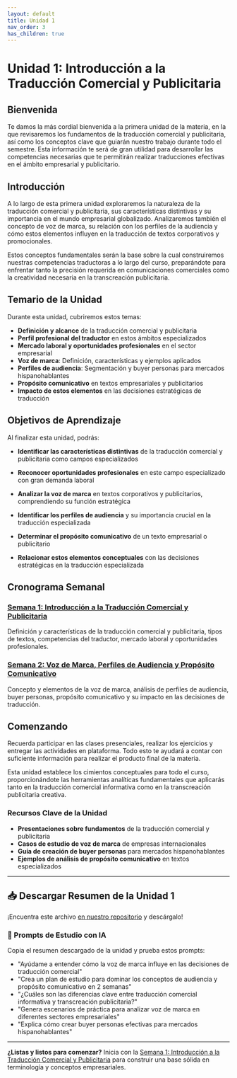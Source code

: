 ```yaml
---
layout: default
title: Unidad 1
nav_order: 3
has_children: true
---
```


# Unidad 1: Introducción a la Traducción Comercial y Publicitaria

## Bienvenida

Te damos la más cordial bienvenida a la primera unidad de la materia, en la que revisaremos los fundamentos de la traducción comercial y publicitaria, así como los conceptos clave que guiarán nuestro trabajo durante todo el semestre. Esta información te será de gran utilidad para desarrollar las competencias necesarias que te permitirán realizar traducciones efectivas en el ámbito empresarial y publicitario.

## Introducción

A lo largo de esta primera unidad exploraremos la naturaleza de la traducción comercial y publicitaria, sus características distintivas y su importancia en el mundo empresarial globalizado. Analizaremos también el concepto de voz de marca, su relación con los perfiles de la audiencia y cómo estos elementos influyen en la traducción de textos corporativos y promocionales.

Estos conceptos fundamentales serán la base sobre la cual construiremos nuestras competencias traductoras a lo largo del curso, preparándote para enfrentar tanto la precisión requerida en comunicaciones comerciales como la creatividad necesaria en la transcreación publicitaria.

## Temario de la Unidad

Durante esta unidad, cubriremos estos temas:

- **Definición y alcance** de la traducción comercial y publicitaria
- **Perfil profesional del traductor** en estos ámbitos especializados
- **Mercado laboral y oportunidades profesionales** en el sector empresarial
- **Voz de marca**: Definición, características y ejemplos aplicados
- **Perfiles de audiencia**: Segmentación y buyer personas para mercados hispanohablantes
- **Propósito comunicativo** en textos empresariales y publicitarios
- **Impacto de estos elementos** en las decisiones estratégicas de traducción

## Objetivos de Aprendizaje

Al finalizar esta unidad, podrás:

- **Identificar las características distintivas** de la traducción comercial y publicitaria como campos especializados

- **Reconocer oportunidades profesionales** en este campo especializado con gran demanda laboral

- **Analizar la voz de marca** en textos corporativos y publicitarios, comprendiendo su función estratégica

- **Identificar los perfiles de audiencia** y su importancia crucial en la traducción especializada

- **Determinar el propósito comunicativo** de un texto empresarial o publicitario

- **Relacionar estos elementos conceptuales** con las decisiones estratégicas en la traducción especializada

## Cronograma Semanal

### [Semana 1: Introducción a la Traducción Comercial y Publicitaria](semana1/semana1-resumen.md)
Definición y características de la traducción comercial y publicitaria, tipos de textos, competencias del traductor, mercado laboral y oportunidades profesionales.

### [Semana 2: Voz de Marca, Perfiles de Audiencia y Propósito Comunicativo](semana2/semana2-resumen.md)  
Concepto y elementos de la voz de marca, análisis de perfiles de audiencia, buyer personas, propósito comunicativo y su impacto en las decisiones de traducción.

## Comenzando

Recuerda participar en las clases presenciales, realizar los ejercicios y entregar las actividades en plataforma. Todo esto te ayudará a contar con suficiente información para realizar el producto final de la materia.

Esta unidad establece los cimientos conceptuales para todo el curso, proporcionándote las herramientas analíticas fundamentales que aplicarás tanto en la traducción comercial informativa como en la transcreación publicitaria creativa.

### Recursos Clave de la Unidad
- **Presentaciones sobre fundamentos** de la traducción comercial y publicitaria
- **Casos de estudio de voz de marca** de empresas internacionales
- **Guía de creación de buyer personas** para mercados hispanohablantes
- **Ejemplos de análisis de propósito comunicativo** en textos especializados

---

## 📥 Descargar Resumen de la Unidad 1
¡Encuentra este archivo [en nuestro repositorio](https://github.com/alainamb/uic_tr14-trad-comercial/blob/main/unidad1/unidad1-resumen.md) y descárgalo!

### 🤖 Prompts de Estudio con IA
Copia el resumen descargado de la unidad y prueba estos prompts:
- "Ayúdame a entender cómo la voz de marca influye en las decisiones de traducción comercial"
- "Crea un plan de estudio para dominar los conceptos de audiencia y propósito comunicativo en 2 semanas"  
- "¿Cuáles son las diferencias clave entre traducción comercial informativa y transcreación publicitaria?"
- "Genera escenarios de práctica para analizar voz de marca en diferentes sectores empresariales"
- "Explica cómo crear buyer personas efectivas para mercados hispanohablantes"

---

**¿Listas y listos para comenzar?** Inicia con la [Semana 1: Introducción a la Traducción Comercial y Publicitaria](semana1/semana1-resumen.md) para construir una base sólida en terminología y conceptos empresariales.
